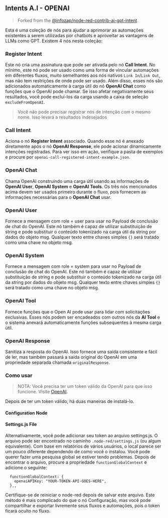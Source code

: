 ## Intents A.I - OPENAI

> Forked from the [@infozap/node-red-contrib-ai-gpt-intent](https://www.npmjs.com/package/@infozap/node-red-contrib-ai-gpt-intent?activeTab=code).

Esta é uma coleção de nós para ajudar a aprimorar as automações existentes a serem utilizadas por chatbots e aproveitar as vantagens de LLMs como GPT. Existem 4 nós nesta coleção:

### Register Intent

Este nó cria uma assinatura que pode ser ativada pelo nó **Call Intent**. No mínimo, este nó pode ser usado como uma forma de vincular automações em diferentes fluxos, muito semelhantes aos nós nativos `Link In`/`Link Out`, mas não tem restrições de onde pode ser usado. Além disso, esses nós são adicionados automaticamente à carga útil do nó **OpenAI Chat** como funções que o OpenAI pode chamar. Se isso afetar negativamente seus resultados, você pode excluí-los da carga usando a caixa de seleção `excludeFromOpenAI`.

> Você não pode precisar registrar nós de intenção com o mesmo nome. Isso levará a resultados indesejados

### Call Intent

Aciona o nó **Register Intent** associado. Quando esse nó é anexado diretamente após o nó **OpenAI Response**, ele pode acionar dinamicamente intenções registradas. Para ver isso em ação, verifique a pasta de exemplos e procure por `openai-call-registered-intent-example.json`.

### OpenAI Chat

Chama OpenAI construindo uma carga útil usando as informações de **OpenAI User**, **OpenAI System** e **OpenAI Tools**.
Os três nós mencionados acima devem ser usados primeiro durante o fluxo, pois fornecem as informações necessárias para o **OpenAI Chat**
usar.

### OpenAI User

Fornece a mensagem com role = user para usar no Payload de conclusão de chat do OpenAI. Este nó também é capaz de utilizar substituição de string e pode substituir o conteúdo tokenizado na carga útil da string por dados do objeto msg. Qualquer texto entre chaves simples `{}` será tratado como uma chave no objeto msg.

### OpenAI System

Fornece a mensagem com role = system para usar no Payload de conclusão de chat do OpenAI. Este nó também é capaz de utilizar substituição de string e pode substituir o conteúdo tokenizado na carga útil da string por dados do objeto msg. Qualquer texto entre chaves simples `{}` será tratado como uma chave no objeto msg.

### OpenAI Tool

Fornece funções que o Open AI pode usar para lidar com solicitações exclusivas. Esses nós podem ser encadeados com outros nós da **AI Tool** e o sistema anexará automaticamente funções subsequentes à mesma carga útil.

### OpenAI Response

Sanitiza a resposta do OpenAI. Isso fornece uma saída consistente e fácil de ler, mas também passará a saída original do OpenAI em uma propriedade separada chamada `originalResponse`.

### Como usar

> NOTA: Você precisa ter um token válido da OpenAI para que isso funcione. Visite [OpenAI](https://platform.openai.com/).

Depois de ter um token válido, há duas maneiras de instalá-lo.

#### Configuration Node

#### Settings.js File

Alternativamente, você pode adicionar seu token ao arquivo settings.js. O arquivo pode ser encontrado no caminho `.node-red/settings.js` (ou algum equivalente). Com base em relatórios de vários usuários, o local parece ser um pouco diferente dependendo de como você o instalou. Você pode querer fazer uma pesquisa global se estiver tendo problemas. Depois de encontrar o arquivo, procure a propriedade `functionGlobalContext` e adicione o seguinte:

```
  functionGlobalContext: {
    openaiAPIKey: "YOUR-TOKEN-API-GOES-HERE",
  },,

```

Certifique-se de reiniciar o node-red depois de salvar este arquivo. Este método é mais complicado do que o nó Configuração, mas você pode compartilhar e exportar livremente seus fluxos e automações, pois o token ficará oculto no fluxo.
